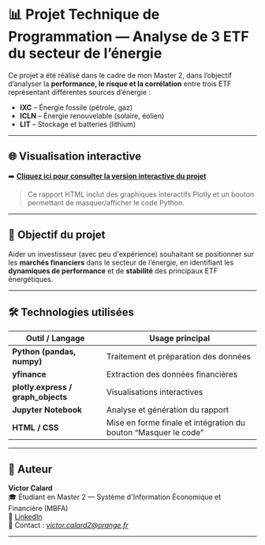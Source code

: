 # 📊 Projet Technique de Programmation — Analyse de 3 ETF du secteur de l’énergie

Ce projet a été réalisé dans le cadre de mon Master 2, dans l’objectif d’analyser la **performance, le risque et la corrélation** entre trois ETF représentant différentes sources d’énergie :
- **IXC** – Énergie fossile (pétrole, gaz)
- **ICLN** – Énergie renouvelable (solaire, éolien)
- **LIT** – Stockage et batteries (lithium)

---

## 🌐 Visualisation interactive
➡️ **[Cliquez ici pour consulter la version interactive du projet](https://victorcalard-gif.github.io/Projet-Technique-de-Programmation/)**  

> Ce rapport HTML inclut des graphiques interactifs Plotly et un bouton permettant de masquer/afficher le code Python.

---

## 🧠 Objectif du projet
Aider un investisseur (avec peu d'expérience) souhaitant se positionner sur les <strong>marchés financiers</strong> dans le secteur de l’énergie, en identifiant les <strong>dynamiques de performance</strong> et de <strong>stabilité</strong> des principaux ETF énergétiques.

---

## 🛠️ Technologies utilisées
| Outil / Langage | Usage principal |
|------------------|-----------------|
| **Python (pandas, numpy)** | Traitement et préparation des données |
| **yfinance** | Extraction des données financières |
| **plotly.express / graph_objects** | Visualisations interactives |
| **Jupyter Notebook** | Analyse et génération du rapport |
| **HTML / CSS** | Mise en forme finale et intégration du bouton “Masquer le code” |


---

## 👤 Auteur
**Victor Calard**  
🎓 Étudiant en Master 2 — Système d'Information Économique et Financière (MBFA)  
🔗 [LinkedIn](https://www.linkedin.com/in/victor-calard-02581637a/)  
📧 Contact : *victor.calard2@orange.fr*

---
